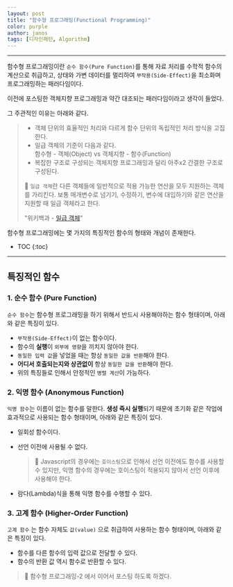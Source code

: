 ```yaml
---
layout: post
title: "함수형 프로그래밍(Functional Programming)"
color: purple
author: janos
tags: [디자인패턴, Algorithm]
---
```


---

함수형 프로그래밍이란 `순수 함수(Pure Function)`를 통해 자료 처리를 수학적 함수의 계산으로 취급하고, 상태와 가변 데이터를 멀리하여 `부작용(Side-Effect)`을 최소화며 프로그래밍하는 패러다임이다.

이전에 포스팅한 객체지향 프로그래밍과 약간 대조되는 패러다임이라고 생각이 들었다.

그 주관적인 이유는 아래와 같다.

> - 객체 단위의 효율적인 처리와 다르게 함수 단위의 독립적인 처리 방식을 고집한다.  
> - 일급 객체의 기준이 다음과 같다.  
>  함수형 - 객체(Object) vs 객체지향 - 함수(Function)
> - 복잡한 구조로 구성되는 객체지향 프로그래밍과 달리 아주x2 간결한 구조로 구성된다.
> 
> 📌 `일급 객체`란 다른 객체들에 일반적으로 적용 가능한 연산을 모두 지원하는 객체를 가리킨다. 보통 매개변수로 넘기기, 수정하기, 변수에 대입하기와 같은 연산을 지원할 때 일급 객체라고 한다.
> 
> "위키백과 - [일급 객체](https://ko.wikipedia.org/wiki/%EC%9D%BC%EA%B8%89_%EA%B0%9D%EC%B2%B4)"

함수형 프로그래밍에는 몇 가지의 특징적인 함수의 형태와 개념이 존재한다.

- TOC
{:toc}

---

## 특징적인 함수

### 1. 순수 함수 (Pure Function)

`순수 함수`는 함수형 프로그래밍을 하기 위해서 반드시 사용해야하는 함수 형태이며, 아래와 같은 특징이 있다.

- `부작용(Side-Effect)`이 없는 함수이다.
- 함수의 **실행**이 `외부에 영향`을 끼치지 않아야 한다.
- `동일한 입력 값`을 넣었을 때는 항상 `동일한 값을 반환`해야 한다.
- **어디서 호출되는지와 상관없이** 항상 `동일한 값을 반환`해야 한다.
- 위의 특징들로 인해서 안정적인 `병렬 계산`이 가능하다.

### 2. 익명 함수 (Anonymous Function)

`익명 함수`는 이름이 없는 함수를 말한다. **생성 즉시 실행**되기 때문에 초기화 같은 작업에 효과적으로 사용되는 함수 형태이며, 아래와 같은 특징이 있다.

- 일회성 함수이다.
- 선언 이전에 사용될 수 없다.

    > 📌 Javascript의 경우에는 `호이스팅`으로 인해서 선언 이전에도 함수를 사용할 수 있지만, 익명 함수의 경우에는 호이스팅이 적용되지 않아서 선언 이후에 사용해야 한다.

- 람다(Lambda)식을 통해 익명 함수를 수행할 수 있다.

### 3. 고계 함수 (Higher-Order Function)

`고계 함수` 는 함수 자체도 `값(value)` 으로 취급하여 사용하는 함수 형태이며, 아래와 같은 특징이 있다.

- 함수를 다른 함수의 입력 값으로 전달할 수 있다.
- 함수의 반환 값 역시 함수로 반환할 수 있다.

> 📌 함수형 프로그래밍-2 에서 이어서 포스팅 하도록 하겠다.
